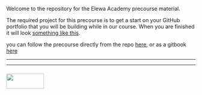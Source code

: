 Welcome to the repository for the Elewa Academy precourse material.

The required project for this precourse is to get a start on your GitHub portfolio that you will be building while in our course.  When you are finished it will look [something like this](https://elewa-student.github.io).

you can follow the precourse directly from the repo [here](./docs_src/), or as a gitbook [here](elewa-academy.github.io/april-precourse)




___
___
### <a href="http://elewa.education/blog" target="_blank"><img src="https://user-images.githubusercontent.com/18554853/34921062-506450ae-f97d-11e7-875f-6feeb26ad72d.png" width="100" height="40"/></a>